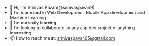 - 👋 Hi, I’m Srinivas Pavan(@srinivaspavan9)
- 👀 I’m interested in Web Development, Mobile App development and Machine Learning
- 🌱 I’m currently learning 
- 💞️ I’m looking to collaborate on any app dev project ot anything interesting
- 📫 How to reach me at: srinivaspavan05@gmail.com

<!---
srinivaspavan9/srinivaspavan9 is a ✨ special ✨ repository because its `README.md` (this file) appears on your GitHub profile.
You can click the Preview link to take a look at your changes.
--->

